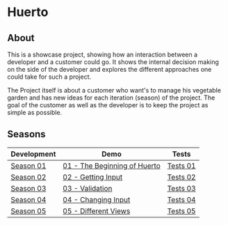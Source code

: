 # Huerto

## About

This is a showcase project, showing how an interaction between a developer and a customer could go. It shows the internal decision making on the side of the developer and explores the different approaches one could take for such a project.

The Project itself is about a customer who want's to manage his vegetable garden and has new ideas for each iteration (season) of the project. The goal of the customer as well as the developer is to keep the project as simple as possible.

## Seasons

| Development     | Demo                                         | Tests                     |
| --------------- | -------------------------------------------- | ------------------------- |
| [Season 01](01) | [01 - The Beginning of Huerto](01/demo.html) | [Tests 01](01/tests.html) |
| [Season 02](02) | [02 - Getting Input](02/demo.html)           | [Tests 02](02/tests.html) |
| [Season 03](03) | [03 - Validation](03/demo.html)              | [Tests 03](03/tests.html) |
| [Season 04](04) | [04 - Changing Input](04/demo.html)          | [Tests 04](04/tests.html) |
| [Season 05](05) | [05 - Different Views](05/demo.html)         | [Tests 05](05/tests.html) |
